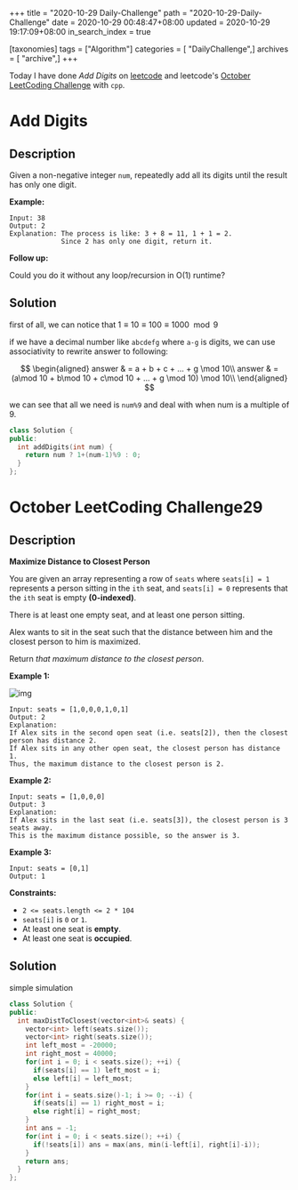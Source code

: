 +++
title = "2020-10-29 Daily-Challenge"
path = "2020-10-29-Daily-Challenge"
date = 2020-10-29 00:48:47+08:00
updated = 2020-10-29 19:17:09+08:00
in_search_index = true

[taxonomies]
tags = ["Algorithm"]
categories = [ "DailyChallenge",]
archives = [ "archive",]
+++

Today I have done *Add Digits* on [leetcode](https://leetcode.com/problems/add-digits/) and leetcode's [October LeetCoding Challenge](https://leetcode.com/explore/challenge/card/october-leetcoding-challenge/563/week-5-october-29th-october-31st/3512/) with `cpp`.

<!-- more -->

# Add Digits

## Description

Given a non-negative integer `num`, repeatedly add all its digits until the result has only one digit.

**Example:**

```
Input: 38
Output: 2 
Explanation: The process is like: 3 + 8 = 11, 1 + 1 = 2. 
             Since 2 has only one digit, return it.
```

**Follow up:**

Could you do it without any loop/recursion in O(1) runtime?

## Solution

first of all, we can notice that $1\equiv10\equiv100\equiv1000\mod9$

if we have a decimal number like `abcdefg` where `a-g` is digits, we can use associativity to rewrite answer to following:

$$
\begin{aligned}
  answer & = a + b + c + ... + g \mod 10\\
  answer & = (a\mod 10 + b\mod 10 + c\mod 10 + ... + g \mod 10) \mod 10\\
\end{aligned}
$$

we can see that all we need is `num%9` and deal with when num is a multiple of 9.

``` cpp
class Solution {
public:
  int addDigits(int num) {
    return num ? 1+(num-1)%9 : 0;
  }
};
```

# October LeetCoding Challenge29

## Description

**Maximize Distance to Closest Person**

You are given an array representing a row of `seats` where `seats[i] = 1` represents a person sitting in the `ith` seat, and `seats[i] = 0` represents that the `ith` seat is empty **(0-indexed)**.

There is at least one empty seat, and at least one person sitting.

Alex wants to sit in the seat such that the distance between him and the closest person to him is maximized. 

Return *that maximum distance to the closest person*.

**Example 1:**

![img](https://assets.leetcode.com/uploads/2020/09/10/distance.jpg)

```
Input: seats = [1,0,0,0,1,0,1]
Output: 2
Explanation: 
If Alex sits in the second open seat (i.e. seats[2]), then the closest person has distance 2.
If Alex sits in any other open seat, the closest person has distance 1.
Thus, the maximum distance to the closest person is 2.
```

**Example 2:**

```
Input: seats = [1,0,0,0]
Output: 3
Explanation: 
If Alex sits in the last seat (i.e. seats[3]), the closest person is 3 seats away.
This is the maximum distance possible, so the answer is 3.
```

**Example 3:**

```
Input: seats = [0,1]
Output: 1
```

**Constraints:**

- `2 <= seats.length <= 2 * 104`
- `seats[i]` is `0` or `1`.
- At least one seat is **empty**.
- At least one seat is **occupied**.

## Solution

simple simulation

``` cpp
class Solution {
public:
  int maxDistToClosest(vector<int>& seats) {
    vector<int> left(seats.size());
    vector<int> right(seats.size());
    int left_most = -20000;
    int right_most = 40000;
    for(int i = 0; i < seats.size(); ++i) {
      if(seats[i] == 1) left_most = i;
      else left[i] = left_most;
    }
    for(int i = seats.size()-1; i >= 0; --i) {
      if(seats[i] == 1) right_most = i;
      else right[i] = right_most;
    }
    int ans = -1;
    for(int i = 0; i < seats.size(); ++i) {
      if(!seats[i]) ans = max(ans, min(i-left[i], right[i]-i));
    }
    return ans;
  }
};
```
